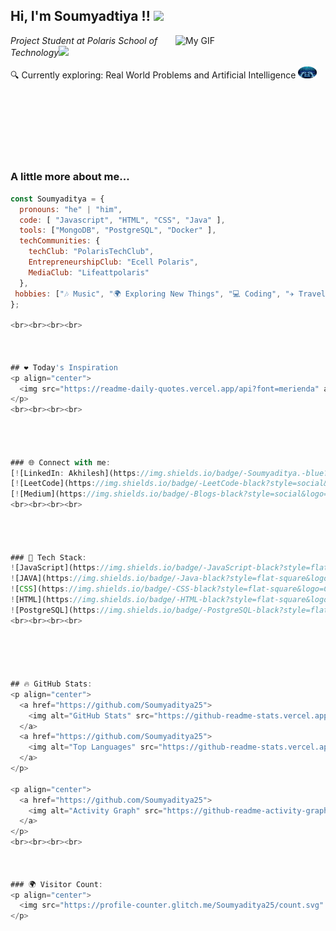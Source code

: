<h2> Hi, I'm Soumyadtiya !! <img src="https://media.giphy.com/media/WUm2STzv0N5fl3ezyr/giphy.gif" width="50"></h2>
<img align='right' src="https://via.placeholder.com/240" alt="My GIF" width="240">
<p><em>Project Student at Polaris School of Technology</em><img src="https://media.giphy.com/media/fYSnHlufseco8Fh93Z/giphy.gif" width="30"></p>
<p>🔍 Currently exploring: Real World Problems and Artificial Intelligence <img src="rounded_imageCoding.png" width="30"></p>
<br><br><br><br><br><br>



### A little more about me...

```javascript
const Soumyaditya = {
  pronouns: "he" | "him",
  code: [ "Javascript", "HTML", "CSS", "Java" ],
  tools: ["MongoDB", "PostgreSQL", "Docker" ],
  techCommunities: {
    techClub: "PolarisTechClub",
    EntrepreneurshipClub: "Ecell Polaris",
    MediaClub: "Lifeattpolaris"
  },
 hobbies: ["🎶 Music", "🌍 Exploring New Things", "💻 Coding", "✈️ Traveling to New Places"]
};

<br><br><br><br>



## ❤️ Today's Inspiration
<p align="center">
  <img src="https://readme-daily-quotes.vercel.app/api?font=merienda" alt="Daily Quote">
</p>
<br><br><br><br>




### 🌐 Connect with me:
[![LinkedIn: Akhilesh](https://img.shields.io/badge/-Soumyaditya.-blue?style=flat-square&logo=Linkedin&logoColor=white)](https://www.linkedin.com/in/soumyaditya-batabyal-442317290/)
[![LeetCode](https://img.shields.io/badge/-LeetCode-black?style=social&logo=leetcode)](https://leetcode.com/u/soumyaditya_19/)
[![Medium](https://img.shields.io/badge/-Blogs-black?style=social&logo=medium)](https://medium.com/@soumyaditya2021)
<br><br><br><br>




### 🚀 Tech Stack:
![JavaScript](https://img.shields.io/badge/-JavaScript-black?style=flat-square&logo=javascript)
![JAVA](https://img.shields.io/badge/-Java-black?style=flat-square&logo=Java)
![CSS](https://img.shields.io/badge/-CSS-black?style=flat-square&logo=CSS)
![HTML](https://img.shields.io/badge/-HTML-black?style=flat-square&logo=HTML)
![PostgreSQL](https://img.shields.io/badge/-PostgreSQL-black?style=flat-square&logo=PostgreSQL)
<br><br><br><br>





## 🔥 GitHub Stats:
<p align="center">
  <a href="https://github.com/Soumyaditya25">
    <img alt="GitHub Stats" src="https://github-readme-stats.vercel.app/api?username=Soumyaditya25&show_icons=true&theme=react&hide_border=true" height="150px"/>
  </a>
  <a href="https://github.com/Soumyaditya25">
    <img alt="Top Languages" src="https://github-readme-stats.vercel.app/api/top-langs/?username=Soumyaditya25&layout=compact&theme=react&hide_border=true" height="150px"/>
  </a>
</p>

<p align="center">
  <a href="https://github.com/Soumyaditya25">
    <img alt="Activity Graph" src="https://github-readme-activity-graph.vercel.app/graph?username=Soumyaditya25&theme=react-dark" />
  </a>
</p>
<br><br><br><br>



### 🌍 Visitor Count:
<p align="center">
  <img src="https://profile-counter.glitch.me/Soumyaditya25/count.svg" alt="Visitor Count" />
</p>





